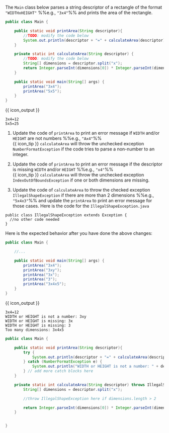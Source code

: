 <panel type="dark" header="###  <small><small>{{ icon_important }} [Key Exercise] parse rectangle descriptor</small></small>" expanded >

The `Main` class below parses a string descriptor of a rectangle of the format `"WIDTHxHEIGHT"` %%e.g., `"3x4"`%% and prints the area of the rectangle.

```java
public class Main {

    public static void printArea(String descriptor){
        //TODO: modify the code below
        System.out.println(descriptor + "=" + calculateArea(descriptor));
    }

    private static int calculateArea(String descriptor) {
        //TODO: modify the code below
        String[] dimensions = descriptor.split("x");
        return Integer.parseInt(dimensions[0]) * Integer.parseInt(dimensions[1]);
    }

    public static void main(String[] args) {
        printArea("3x4");
        printArea("5x5");
    }
}
```
{{ icon_output }}
```
3x4=12
5x5=25
```
1. Update the code of `printArea` to print an error message if `WIDTH` and/or `HEIGHT` are not numbers %%e.g., `"Ax4"`%%<br>
  {{ icon_tip }} `calculateArea` will throw the unchecked exception `NumberFormatException` if the code tries to parse a non-number to an integer.

1. Update the code of `printArea` to print an error message if the descriptor is missing `WIDTH` and/or `HEIGHT` %%e.g., `"x4"`%%<br>
  {{ icon_tip }} `calculateArea` will throw the unchecked exception `IndexOutOfBoundsException` if one or both dimensions are missing.

1. Update the code of `calculateArea` to throw the checked exception `IllegalShapeException` if there are more than 2 dimensions %%e.g., `"5x4x3"`%% and update the `printArea` to print an error message for those cases. Here is the code for the `IllegalShapeException.java`

<div class="indented-level2">

```java{.no-line-numbers}
public class IllegalShapeException extends Exception {
  //no other code needed
}
```
</div>

Here is the expected behavior after you have done the above changes:

```java
public class Main {

    //...

    public static void main(String[] args) {
        printArea("3x4");
        printArea("3xy");
        printArea("3x");
        printArea("3");
        printArea("3x4x5");
    }
}
```
{{ icon_output }}
```
3x4=12
WIDTH or HEIGHT is not a number: 3xy
WIDTH or HEIGHT is missing: 3x
WIDTH or HEIGHT is missing: 3
Too many dimensions: 3x4x5
```

<panel type="seamless" header="Partial solution">

```java
public class Main {

    public static void printArea(String descriptor){
        try {
            System.out.println(descriptor + "=" + calculateArea(descriptor));
        } catch (NumberFormatException e) {
            System.out.println("WIDTH or HEIGHT is not a number: " + descriptor);
        } // add more catch blocks here
    }

    private static int calculateArea(String descriptor) throws IllegalShapeException {
        String[] dimensions = descriptor.split("x");

        //throw IllegalShapeException here if dimensions.length > 2

        return Integer.parseInt(dimensions[0]) * Integer.parseInt(dimensions[1]);
    }


}
```
</panel>

</panel>
